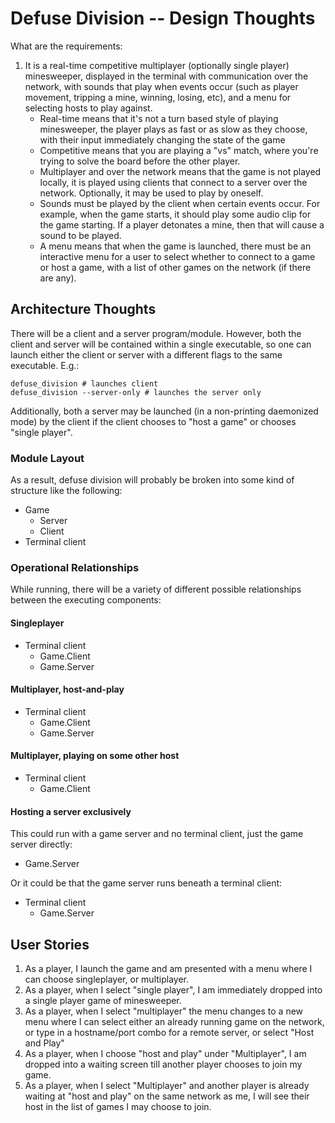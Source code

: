 
Defuse Division -- Design Thoughts
==================================

What are the requirements:

1. It is a real-time competitive multiplayer (optionally single player) minesweeper, displayed in the terminal with communication over the network, with sounds that play when events occur (such as player movement, tripping a mine, winning, losing, etc), and a menu for selecting hosts to play against.
	- Real-time means that it's not a turn based style of playing minesweeper, the player plays as fast or as slow as they choose, with their input immediately changing the state of the game
	- Competitive means that you are playing a "vs" match, where you're trying to solve the board before the other player.
	- Multiplayer and over the network means that the game is not played locally, it is played using clients that connect to a server over the network. Optionally, it may be used to play by oneself.
	- Sounds must be played by the client when certain events occur. For example, when the game starts, it should play some audio clip for the game starting. If a player detonates a mine, then that will cause a sound to be played.
	- A menu means that when the game is launched, there must be an interactive menu for a user to select whether to connect to a game or host a game, with a list of other games on the network (if there are any).


Architecture Thoughts
---------------------

There will be a client and a server program/module. However, both the client
and server will be contained within a single executable, so one can launch
either the client or server with a different flags to the same executable.
E.g.:

	defuse_division # launches client
	defuse_division --server-only # launches the server only

Additionally, both a server may be launched (in a non-printing daemonized mode)
by the client if the client chooses to "host a game" or chooses "single
player".

### Module Layout

As a result, defuse division will probably be broken into some kind of
structure like the following:

- Game
	- Server
	- Client
- Terminal client


### Operational Relationships

While running, there will be a variety of different possible relationships
between the executing components:

#### Singleplayer

- Terminal client
	- Game.Client
	- Game.Server

#### Multiplayer, host-and-play

- Terminal client
	- Game.Client
	- Game.Server

#### Multiplayer, playing on some other host

- Terminal client
	- Game.Client

#### Hosting a server exclusively

This could run with a game server and no terminal client, just the game server directly:

- Game.Server

Or it could be that the game server runs beneath a terminal client:

- Terminal client
	- Game.Server


User Stories
------------

1. As a player, I launch the game and am presented with a menu where I can choose singleplayer, or multiplayer.
2. As a player, when I select "single player", I am immediately dropped into a single player game of minesweeper.
3. As a player, when I select "multiplayer" the menu changes to a new menu where I can select either an already running game on the network, or type in a hostname/port combo for a remote server, or select "Host and Play"
4. As a player, when I choose "host and play" under "Multiplayer", I am dropped into a waiting screen till another player chooses to join my game.
5. As a player, when I select "Multiplayer" and another player is already waiting at "host and play" on the same network as me, I will see their host in the list of games I may choose to join.


